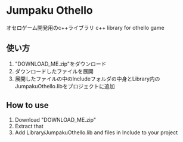 # Jumpaku Othello
オセロゲーム開発用のc++ライブラリ
c++ library for othello game

## 使い方
  1. "DOWNLOAD\_ME.zip"をダウンロード
  2. ダウンロードしたファイルを展開
  3. 展開したファイルの中のIncludeフォルダの中身とLibrary内のJumpakuOthello.libをプロジェクトに追加

## How to use
  1. Download "DOWNLOAD\_ME.zip"
  2. Extract that
  3. Add Library/JumpakuOthello.lib and files in Include to your project
